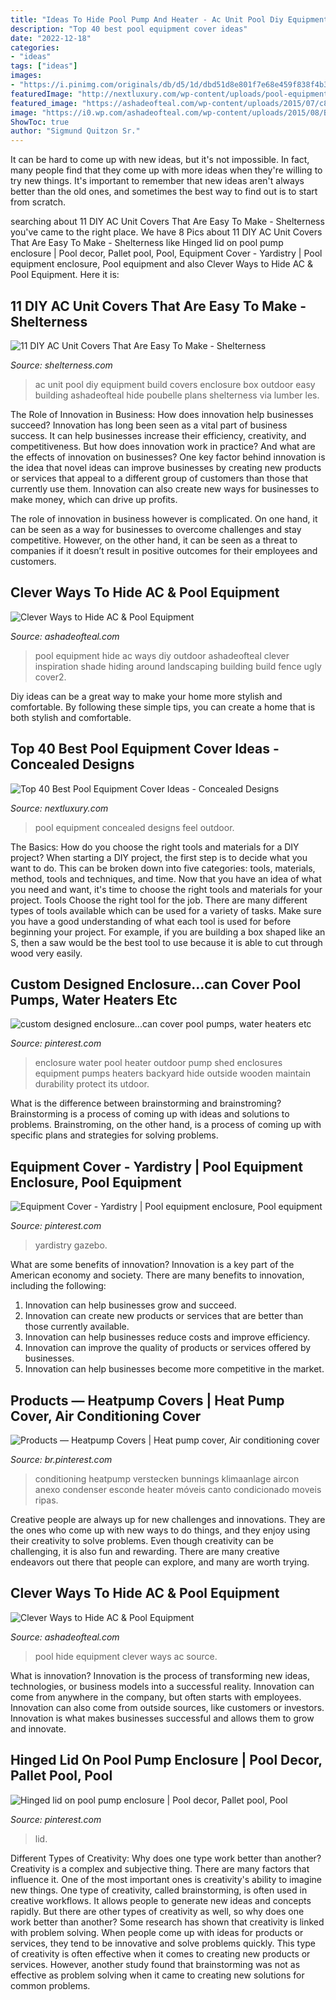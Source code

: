 ```yaml
---
title: "Ideas To Hide Pool Pump And Heater - Ac Unit Pool Diy Equipment Build Covers Enclosure Box Outdoor Easy Building Ashadeofteal Hide Poubelle Plans Shelterness Via Lumber Les"
description: "Top 40 best pool equipment cover ideas"
date: "2022-12-18"
categories:
- "ideas"
tags: ["ideas"]
images:
- "https://i.pinimg.com/originals/db/d5/1d/dbd51d8e801f7e68e459f838f4b3c6eb.jpg"
featuredImage: "http://nextluxury.com/wp-content/uploads/pool-equipment-cover-ideas-1.jpg"
featured_image: "https://ashadeofteal.com/wp-content/uploads/2015/07/c8fddd26dd4e3080169ee212f7cd160d.jpg"
image: "https://i0.wp.com/ashadeofteal.com/wp-content/uploads/2015/08/Building-a-AC-Pool-Cover2.jpg?resize=576%2C1036"
ShowToc: true
author: "Sigmund Quitzon Sr."
---
```



It can be hard to come up with new ideas, but it's not impossible. In fact, many people find that they come up with more ideas when they're willing to try new things. It's important to remember that new ideas aren't always better than the old ones, and sometimes the best way to find out is to start from scratch.

	

		
searching about 11 DIY AC Unit Covers That Are Easy To Make - Shelterness you've came to the right place. We have 8 Pics about 11 DIY AC Unit Covers That Are Easy To Make - Shelterness like Hinged lid on pool pump enclosure | Pool decor, Pallet pool, Pool, Equipment Cover - Yardistry | Pool equipment enclosure, Pool equipment and also Clever Ways to Hide AC &amp; Pool Equipment. Here it is:
		
    
## 11 DIY AC Unit Covers That Are Easy To Make - Shelterness

<img loading=lazy src="https://i.shelterness.com/2016/08/outdoor-diy-ac-unit-covers-easy-make-1.jpg" onerror="this.onerror=null;this.src='https://tse1.mm.bing.net/th?id=OIP.uYMFQQYo6MyQzuku9syvpwHaJL&amp;pid=15.1';" alt="11 DIY AC Unit Covers That Are Easy To Make - Shelterness">

_Source: shelterness.com_

>ac unit pool diy equipment build covers enclosure box outdoor easy building ashadeofteal hide poubelle plans shelterness via lumber les. 

	

The Role of Innovation in Business: How does innovation help businesses succeed?
Innovation has long been seen as a vital part of business success. It can help businesses increase their efficiency, creativity, and competitiveness. But how does innovation work in practice? And what are the effects of innovation on businesses?
One key factor behind innovation is the idea that novel ideas can improve businesses by creating new products or services that appeal to a different group of customers than those that currently use them. Innovation can also create new ways for businesses to make money, which can drive up profits.

The role of innovation in business however is complicated. On one hand, it can be seen as a way for businesses to overcome challenges and stay competitive. However, on the other hand, it can be seen as a threat to companies if it doesn’t result in positive outcomes for their employees and customers.

    
## Clever Ways To Hide AC &amp; Pool Equipment

<img loading=lazy src="https://i0.wp.com/ashadeofteal.com/wp-content/uploads/2015/08/Building-a-AC-Pool-Cover2.jpg?resize=576%2C1036" onerror="this.onerror=null;this.src='https://tse1.mm.bing.net/th?id=OIP.9qL0C0KsLWd7VKEytk3nBAHaNU&amp;pid=15.1';" alt="Clever Ways to Hide AC &amp; Pool Equipment">

_Source: ashadeofteal.com_

>pool equipment hide ac ways diy outdoor ashadeofteal clever inspiration shade hiding around landscaping building build fence ugly cover2. 

	

Diy ideas can be a great way to make your home more stylish and comfortable. By following these simple tips, you can create a home that is both stylish and comfortable.

    
## Top 40 Best Pool Equipment Cover Ideas - Concealed Designs

<img loading=lazy src="http://nextluxury.com/wp-content/uploads/pool-equipment-cover-ideas-1.jpg" onerror="this.onerror=null;this.src='https://tse4.mm.bing.net/th?id=OIP.KhezMbK5AsdAP_7XDayOsAHaFj&amp;pid=15.1';" alt="Top 40 Best Pool Equipment Cover Ideas - Concealed Designs">

_Source: nextluxury.com_

>pool equipment concealed designs feel outdoor. 

	

The Basics: How do you choose the right tools and materials for a DIY project?
When starting a DIY project, the first step is to decide what you want to do. This can be broken down into five categories: tools, materials, method, tools and techniques, and time. Now that you have an idea of what you need and want, it's time to choose the right tools and materials for your project.
Tools
Choose the right tool for the job. There are many different types of tools available which can be used for a variety of tasks. Make sure you have a good understanding of what each tool is used for before beginning your project. For example, if you are building a box shaped like an S, then a saw would be the best tool to use because it is able to cut through wood very easily.

    
## Custom Designed Enclosure...can Cover Pool Pumps, Water Heaters Etc

<img loading=lazy src="https://i.pinimg.com/originals/db/d5/1d/dbd51d8e801f7e68e459f838f4b3c6eb.jpg" onerror="this.onerror=null;this.src='https://tse3.mm.bing.net/th?id=OIP.bKB0BMaE7hoCXB9phFUIlwHaG2&amp;pid=15.1';" alt="custom designed enclosure...can cover pool pumps, water heaters etc">

_Source: pinterest.com_

>enclosure water pool heater outdoor pump shed enclosures equipment pumps heaters backyard hide outside wooden maintain durability protect its utdoor. 

	

What is the difference between brainstorming and brainstroming?
Brainstorming is a process of coming up with ideas and solutions to problems. Brainstroming, on the other hand, is a process of coming up with specific plans and strategies for solving problems.

    
## Equipment Cover - Yardistry | Pool Equipment Enclosure, Pool Equipment

<img loading=lazy src="https://i.pinimg.com/736x/86/5c/70/865c70a02e9405a15a3a00e87b742881.jpg" onerror="this.onerror=null;this.src='https://tse3.mm.bing.net/th?id=OIP.K3SwdxsYxdVO_buT5VVMqwHaE8&amp;pid=15.1';" alt="Equipment Cover - Yardistry | Pool equipment enclosure, Pool equipment">

_Source: pinterest.com_

>yardistry gazebo. 

	

What are some benefits of innovation?
Innovation is a key part of the American economy and society. There are many benefits to innovation, including the following: 
1. Innovation can help businesses grow and succeed. 
2. Innovation can create new products or services that are better than those currently available. 
3. Innovation can help businesses reduce costs and improve efficiency. 
4. Innovation can improve the quality of products or services offered by businesses. 
5. Innovation can help businesses become more competitive in the market.

    
## Products — Heatpump Covers | Heat Pump Cover, Air Conditioning Cover

<img loading=lazy src="https://i.pinimg.com/736x/cc/1e/f2/cc1ef2811fd3649778ad5c94137e7813.jpg" onerror="this.onerror=null;this.src='https://tse2.mm.bing.net/th?id=OIP.68Ca3X65aXbUrNFQh2qsugHaFj&amp;pid=15.1';" alt="Products — Heatpump Covers | Heat pump cover, Air conditioning cover">

_Source: br.pinterest.com_

>conditioning heatpump verstecken bunnings klimaanlage aircon anexo condenser esconde heater móveis canto condicionado moveis ripas. 

	

Creative people are always up for new challenges and innovations. They are the ones who come up with new ways to do things, and they enjoy using their creativity to solve problems. Even though creativity can be challenging, it is also fun and rewarding. There are many creative endeavors out there that people can explore, and many are worth trying.

    
## Clever Ways To Hide AC &amp; Pool Equipment

<img loading=lazy src="https://ashadeofteal.com/wp-content/uploads/2015/07/c8fddd26dd4e3080169ee212f7cd160d.jpg" onerror="this.onerror=null;this.src='https://tse2.mm.bing.net/th?id=OIP.n2h159zQO1Xq0Br8fFZ_qgHaI5&amp;pid=15.1';" alt="Clever Ways to Hide AC &amp; Pool Equipment">

_Source: ashadeofteal.com_

>pool hide equipment clever ways ac source. 

	

What is innovation?
Innovation is the process of transforming new ideas, technologies, or business models into a successful reality. Innovation can come from anywhere in the company, but often starts with employees. Innovation can also come from outside sources, like customers or investors. Innovation is what makes businesses successful and allows them to grow and innovate.

    
## Hinged Lid On Pool Pump Enclosure | Pool Decor, Pallet Pool, Pool

<img loading=lazy src="https://i.pinimg.com/736x/66/ce/b8/66ceb863d43cb3c631f28a8407241173.jpg" onerror="this.onerror=null;this.src='https://tse4.mm.bing.net/th?id=OIP.O9WQorljGkBvp0XiVdbg-QHaLH&amp;pid=15.1';" alt="Hinged lid on pool pump enclosure | Pool decor, Pallet pool, Pool">

_Source: pinterest.com_

>lid. 

	

Different Types of Creativity: Why does one type work better than another?
Creativity is a complex and subjective thing. There are many factors that influence it. One of the most important ones is creativity's ability to imagine new things. One type of creativity, called brainstorming, is often used in creative workflows. It allows people to generate new ideas and concepts rapidly. But there are other types of creativity as well, so why does one work better than another?
Some research has shown that creativity is linked with problem solving. When people come up with ideas for products or services, they tend to be innovative and solve problems quickly. This type of creativity is often effective when it comes to creating new products or services. However, another study found that brainstorming was not as effective as problem solving when it came to creating new solutions for common problems.

